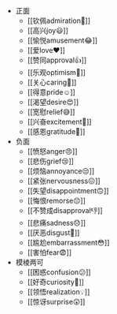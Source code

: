 - 正面
	- [[钦佩admiration👏]]
	- [[高兴joy😃]]
	- [[愉悦amusement😂]]
	- [[爱love❤️]]
	- [[赞同approval👍]]
	- [[乐观optimism🤞]]
	- [[关心caring🤗]]
	- [[得意pride☺️]]
	- [[渴望desire😍]]
	- [[宽慰relief😅]]
	- [[兴奋excitement🤩]]
	- [[感恩gratitude🙏]]
- 负面
	- [[愤怒anger😠]]
	- [[悲伤grief😢]]
	- [[烦恼annoyance😒]]
	- [[紧张nervousness😖]]
	- [[失望disappointment🙃]]
	- [[悔恨remorse😔]]
	- [[不赞成disapproval👎]]
	- [[悲痛sadness😞]]
	- [[厌恶disgust🤮]]
	- [[尴尬embarrassment😳]]
	- [[害怕fear😨]]
- 模棱两可
	- [[困惑confusion😕]]
	- [[好奇curiosity🤔]]
	- [[领悟realization💡]]
	- [[惊讶surprise😲]]